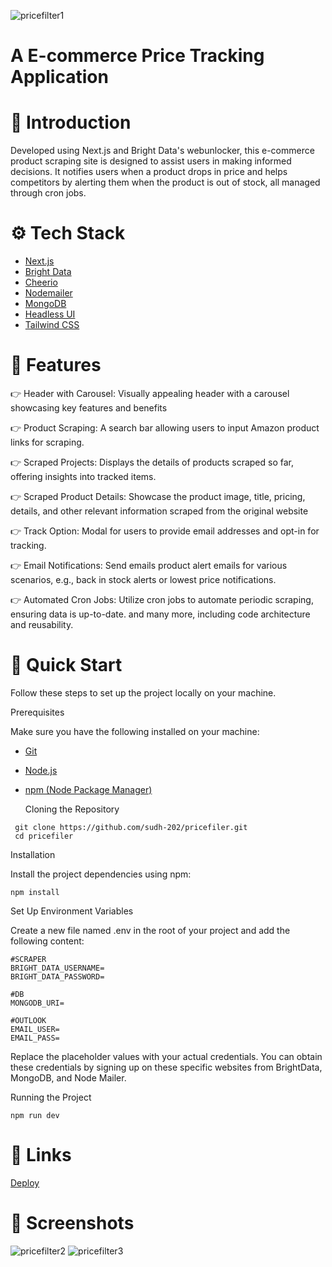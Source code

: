 
![pricefilter1](https://github.com/sudh-202/pricefiler/assets/87563365/b2bccffb-e817-4e83-8542-52544f4e0ada)
# A E-commerce Price Tracking Application

# 🤖 Introduction

Developed using Next.js and Bright Data's webunlocker, this e-commerce product scraping site is designed to assist users in making informed decisions. It notifies users when a product drops in price and helps competitors by alerting them when the product is out of stock, all managed through cron jobs.

# ⚙️ Tech Stack

- [Next.js](https://nextjs.org/)
- [Bright Data](https://brightdata.com/)
- [Cheerio](https://cheerio.js.org/)
- [Nodemailer](https://nodemailer.com/)
- [MongoDB](https://www.mongodb.com/)
- [Headless UI](https://headlessui.dev/)
- [Tailwind CSS](https://tailwindcss.com/)


# 🔋 Features

👉 Header with Carousel: Visually appealing header with a carousel showcasing key features and benefits

👉 Product Scraping: A search bar allowing users to input Amazon product links for scraping.

👉 Scraped Projects: Displays the details of products scraped so far, offering insights into tracked items.

👉 Scraped Product Details: Showcase the product image, title, pricing, details, and other relevant information scraped from the original website

👉 Track Option: Modal for users to provide email addresses and opt-in for tracking.

👉 Email Notifications: Send emails product alert emails for various scenarios, e.g., back in stock alerts or lowest price notifications.

👉 Automated Cron Jobs: Utilize cron jobs to automate periodic scraping, ensuring data is up-to-date.
    and many more, including code architecture and reusability.

# 🤸 Quick Start

Follow these steps to set up the project locally on your machine.

Prerequisites

Make sure you have the following installed on your machine:

- [Git](https://git-scm.com/)
- [Node.js](https://nodejs.org/)
- [npm (Node Package Manager)](https://www.npmjs.com/)

  Cloning the Repository
  
```
 git clone https://github.com/sudh-202/pricefiler.git
 cd pricefiler 
```

Installation

Install the project dependencies using npm:

```
npm install
```

Set Up Environment Variables

Create a new file named .env in the root of your project and add the following content:

```
#SCRAPER
BRIGHT_DATA_USERNAME=
BRIGHT_DATA_PASSWORD=

#DB
MONGODB_URI=

#OUTLOOK
EMAIL_USER=
EMAIL_PASS=
```
Replace the placeholder values with your actual credentials. You can obtain these credentials by signing up on these specific websites from BrightData, MongoDB, and Node Mailer.

Running the Project

```
npm run dev
```

# 🔗 Links

[Deploy](https://pricefiler.vercel.app/)

# 🚀 Screenshots
![pricefilter2](https://github.com/sudh-202/pricefiler/assets/87563365/1f5a3d35-75c6-4597-9f91-5e167cd0d989)
![pricefilter3](https://github.com/sudh-202/pricefiler/assets/87563365/475d935f-f2e0-4e6c-ada9-8c0a32302cbe)

